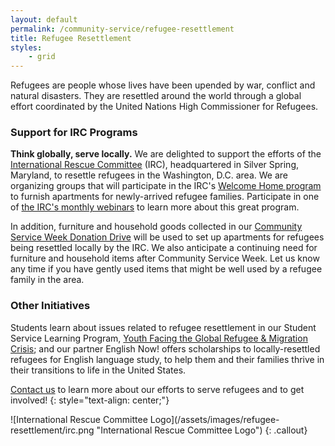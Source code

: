 ```yaml
---
layout: default
permalink: /community-service/refugee-resettlement
title: Refugee Resettlement
styles:
    - grid
---
```

<section markdown="1">
Refugees are people whose lives have been upended by war, conflict and natural disasters. They are resettled around the world through a global effort coordinated by the United Nations High Commissioner for Refugees.

### Support for IRC Programs

**Think globally, serve locally.** We are delighted to support the efforts of the [International Rescue Committee](https://www.rescue.org/) (IRC), headquartered in Silver Spring, Maryland, to resettle refugees in the Washington, D.C. area. We are organizing groups that will participate in the IRC's [Welcome Home program](https://www.rescue.org/volunteer/refugee-welcome-home-project-volunteer) to furnish apartments for newly-arrived refugee families. Participate in one of [the IRC's monthly webinars](https://docs.google.com/forms/d/e/1FAIpQLScmJUvE_Pa7ZjZI5R6ATvLj9XnXKvRB6U889IdIMWyFjYN5kg/viewform) to learn more about this great program.

In addition, furniture and household goods collected in our [Community Service Week Donation Drive](/community-service/household-goods-and-food-drive) will be used to set up apartments for refugees being resettled locally by the IRC. We also anticipate a continuing need for furniture and household items after Community Service Week. Let us know any time if you have gently used items that might be well used by a refugee family in the area.

### Other Initiatives

Students learn about issues related to refugee resettlement in our Student Service Learning Program, [Youth Facing the Global Refugee & Migration Crisis](https://washingtoncie.org/student-service-learning/youth-facing-the-global-refugee-and-migration-crisis); and our partner English Now! offers scholarships to locally-resettled refugees for English language study, to help them and their families thrive in their transitions to life in the United States.

[Contact us](mailto:communityservice@washingtoncie.org) to learn more about our efforts to serve refugees and to get involved!
{: style="text-align: center;"}
</section>
![International Rescue Committee Logo](/assets/images/refugee-resettlement/irc.png "International Rescue Committee Logo")
{: .callout}

